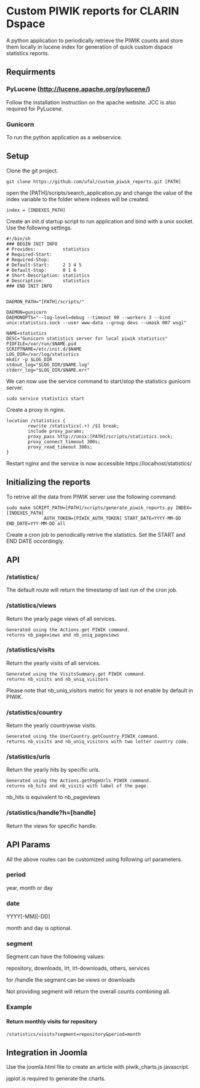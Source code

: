 # Custom PIWIK reports for CLARIN Dspace

A python application to periodically retrieve the PIWIK counts and store them locally in lucene index for generation of quick custom dspace statistics reports.

## Requirments
### PyLucene (http://lucene.apache.org/pylucene/)
Follow the installation instruction on the apache website. JCC is also required for PyLucene.

### Gunicorn
To run the python application as a webservice.

## Setup
Clone the git project.
```
git clone https://github.com/ufal/custom_piwik_reports.git [PATH]
```

open the [PATH]/scripts/search_application.py and change the value of the index variable to the folder where indexes will be created.
```
index = [INDEXES_PATH]
```

Create an init.d startup script to run application and bind with a unix socket. Use the following settings.

```
#!/bin/sh
### BEGIN INIT INFO
# Provides:          statistics
# Required-Start:
# Required-Stop:
# Default-Start:     2 3 4 5
# Default-Stop:      0 1 6
# Short-Description: statistics
# Description:       statistics
### END INIT INFO


DAEMON_PATH="[PATH]/scripts/"

DAEMON=gunicorn
DAEMONOPTS="--log-level=debug --timeout 90 --workers 3 --bind unix:statistics.sock --user www-data --group devs --umask 007 wsgi"

NAME=statistics
DESC="Gunicorn statistics server for local piwik statistics"
PIDFILE=/var/run/$NAME.pid
SCRIPTNAME=/etc/init.d/$NAME
LOG_DIR=/var/log/statistics
mkdir -p $LOG_DIR
stdout_log="$LOG_DIR/$NAME.log"
stderr_log="$LOG_DIR/$NAME.err"
```
We can now use the service command to start/stop the statistics gunicorn server.
```
sudo service statistics start
```

Create a proxy in nginx.

```
location /statistics {
        rewrite /statistics(.+) /$1 break;
        include proxy_params;
        proxy_pass http://unix:[PATH]/scripts/statistics.sock;
        proxy_connect_timeout 300s;
        proxy_read_timeout 300s;
}
```
Restart nginx and the service is now accessible https://localhost/statistics/

## Initializing the reports
To retrive all the data from PIWIK server use the following command:
```
sudo make SCRIPT_PATH=[PATH]/scripts/generate_piwik_reports.py INDEX=[INDEXES_PATH]
              AUTH_TOKEN=[PIWIK_AUTH_TOKEN] START_DATE=YYYY-MM-DD END_DATE=YYY-MM-DD all
```

Create a cron job to periodically retrive the statistics. Set the START and END DATE occordingly.

## API

### /statistics/
The default route will return the timestamp of last run of the cron job.

### /statistics/views
Return the yearly page views of all services.
```
Generated using the Actions.get PIWIK command.
returns nb_pageviews and nb_uniq_pageviews
```

### /statistics/visits
Return the yearly visits of all services.
```
Generated using the VisitsSummary.get PIWIK command.
returns nb_visits and nb_uniq_visitors
```
Please note that nb_uniq_visitors metric for years is not enable by default in PIWIK.

### /statistics/country
Return the yearly countrywise visits.
```
Generated using the UserCountry.getCountry PIWIK command.
returns nb_visits and nb_uniq_visitors with two letter country code.
```

### /statistics/urls
Return the yearly hits by specific urls.
```
Generated using the Actions.getPageUrls PIWIK command.
returns nb_hits and nb_visits with label of the page.
```
nb_hits is equivalent to nb_pageviews

### /statistics/handle?h=[handle]
Return the views for specific handle.


## API Params
All the above routes can be customized using following url parameters.

### period 
year, month or day

### date
YYYY[-MM][-DD]

month and day is optional.

### segment
Segment can have the following values:

repository, downloads, lrt, lrt-downloads, others, services

for /handle the segment can be views or downloads

Not providing segment will return the overall counts combining all.


### Example
#### Return monthly visits for repository
```
/statistics/visits?segment=repository&period=month
```


## Integration in Joomla

Use the joomla.html file to create an article with piwik_charts.js javascript.

jqplot is required to generate the charts.
